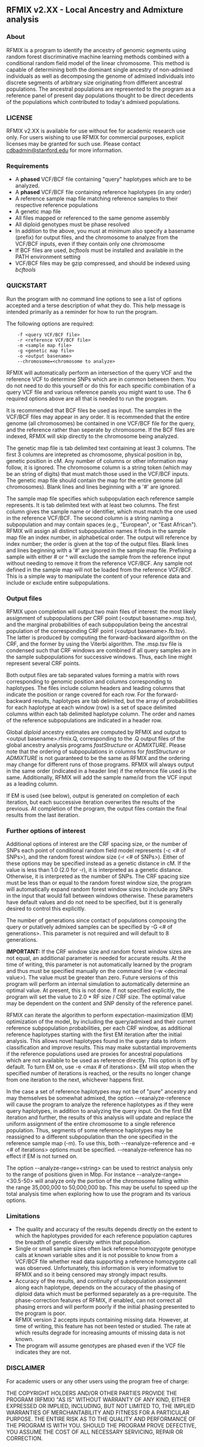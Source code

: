## RFMIX v2.XX - Local Ancestry and Admixture analysis

### About

RFMIX is a program to identify the ancestry of genomic segments using random forest discriminative machine learning methods combined with a conditional random field model of the linear chromosome. This method is capable of determining both the dominant single ancestry of non-admixed individuals as well as decomposing the genome of admixed individuals into discrete segments of arbitrary size originating from different ancestral populations. The ancestral populations are represented to the program as a reference panel of present day populations thought to be direct decedents of the populations which contributed to today's admixed populations.

### LICENSE

RFMIX v2.XX is available for use without fee for academic research use only. For users wishing to use RFMIX for commercial purposes, explicit licenses may be granted for such use. Please contact cdbadmin@stanford.edu for more information.

### Requirements

+ A **phased** VCF/BCF file containing "query" haplotypes which are to be analyzed.
+ A **phased** VCF/BCF file containing reference haplotypes (in any order)
+ A reference sample map file matching reference samples to their respective reference populations
+ A genetic map file
+ All files mapped or referenced to the same genome assembly
+ All diploid genotypes must be phase resolved
+ In addition to the above, you must at minimum also specify a basename (prefix) for output files, and the chromosome to analyze from the VCF/BCF inputs, even if they contain only one chromosome
+ If BCF files are used, *bcftools* must be installed and available in the PATH environment setting
+ VCF/BCF files may be gzip compressed, and should be indexed using *bcftools*

### QUICKSTART

Run the program with no command line options to see a list of options accepted and a terse description of what they do. This help message is intended primarily as a reminder for how to run the program.

The following options are required:

~~~~~~~~~~~~
	-f <query VCF/BCF file> 
	-r <reference VCF/BCF file>
	-m <sample map file>
	-g <genetic map file>
	-o <output basename>
	--chromosome=<chromosome to analyze>
~~~~~~~~~~~~

RFMIX will automatically perform an intersection of the query VCF and the reference VCF to determine SNPs which are in common between them. You do not need to do this yourself or do this for each specific combination of a query VCF file and various reference panels you might want to use. The 6 required options above are all that is needed to run the program.

It is recommended that BCF files be used as input. The samples in the VCF/BCF files may appear in any order. It is recommended that the entire genome (all chromosomes) be contained in one VCF/BCF file for the query, and the reference rather than seperate by chromosome. If the BCF files are indexed, RFMIX will skip directly to the chromosome being analyzed.

The genetic map file is tab delimited text containing at least 3 columns. The first 3 columns are intepreted as chromosome, physical position in bp, genetic position in cM. Any number of columns or other information may follow, it is ignored. The chromosome column is a string token (which may be an string of digits) that must match those used in the VCF/BCF inputs. The genetic map file should contain the map for the entire genome (all chromosomes). Blank lines and lines beginning with a '#' are ignored.

The sample map file specifies which subpopulation each reference sample represents. It is tab delimited text with at least two columns. The first column gives the sample name or identifier, which must match the one used in the reference VCF/BCF. The second column is a string naming a subpopulation and may contain spaces (e.g., "European", or "East African"). RFMIX will assign all distinct subpopulation names it finds in the sample map file an index number, in alphabetical order. The output will reference by index number; the order is given at the top of the output files. Blank lines and lines beginning with a '#' are ignored in the sample map file. Prefixing a sample with either # or \^ will exclude the sample from the reference input without needing to remove it from the reference VCF/BCF. Any sample not defined in the sample map will not be loaded from the reference VCF/BCF. This is a simple way to manipulate the content of your reference data and include or exclude entire subpopulations. 

### Output files

RFMIX upon completion will output two main files of interest: the most likely assignment of subpopulations per CRF point (\<output basename\>.msp.tsv), and the marginal probabilities of each subpopulation being the ancestral population of the corresponding CRF point (\<output basename\>.fb.tsv). The latter is produced by computing the forward-backward algorithm on the CRF, and the former by using the Viterbi algorithm. The .msp.tsv file is condensed such that CRF windows are combined if all query samples are in the sample subpopulations for successive windows. Thus, each line might represent several CRF points.

Both output files are tab separated values forming a matrix with rows corresponding to genomic position and columns corresponding to haplotypes. The files include column headers and leading columns that indicate the position or range covered for each row. For the forward-backward results, haplotypes are tab delimited, but the array of probabilities for each haplotype at each window (row) is a set of space delimited columns within each tab delimited haplotype column. The order and names of the reference subpopulations are indicated in a header row. 

Global *diploid* ancestry estimates are computed by RFMIX and output to \<output basename\>.rfmix.Q, corresponding to the .Q output files of the global ancestry analysis programs *fastStructure* or *ADMIXTURE*. Please note that the ordering of subpopulations in columns for *fastStructure* or *ADMIXTURE* is not guaranteed to be the same as RFMIX and the ordering may change for different runs of those programs. RFMIX will always output in the same order (indicated in a header line) if the reference file used is the same. Additionally, RFMIX will add the sample name/id from the VCF input as a leading column.

If EM is used (see below), output is generated on completion of each iteration, but each successive iteration overwrites the results of the previous. At completion of the program, the output files contain the final results from the last iteration.

### Further options of interest

Additional options of interest are the CRF spacing size, or the number of SNPs each point of conditional random field model represents (-c \<# of SNPs\>), and the random forest window size (-r \<# of SNPs\>). Either of these options may be specified instead as a genetic distance in cM. If the value is less than 1.0 (2.0 for -r), it is interpreted as a genetic distance. Otherwise, it is interpreted as the number of SNPs. The CRF spacing size must be less than or equal to the random forest window size, the program will automatically expand random forest window sizes to include any SNPs in the input that would fall between windows otherwise. These parameters have default values and do not need to be specified, but it is generally desired to control this explicitly.

The number of generations since contact of populations composing the query or putatively admixed samples can be specified by -G \<# of generations\>. This parameter is not required and will default to 8 generations.

**IMPORTANT:** If the CRF window size and random forest window sizes are not equal, an additional parameter is needed for accurate results. At the time of writing, this parameter is not automatically learned by the program and thus must be specified manually on the command line (-w \<decimal value\>). The value must be greater than zero. Future versions of this program will perform an internal simulation to automatically determine an optimal value. At present, this is not done. If not specified explicitly, the program will set the value to 2.0 * RF size / CRF size. The optimal value may be dependent on the content and SNP density of the reference panel.

RFMIX can iterate the algorithm to perform expectation-maximization (EM) optimization of the model, by including the query/admixed and their current reference subpopulation probabilities, per each CRF window, as additional reference haplotypes starting with the first EM iteration after the initial analysis. This allows novel haplotypes found in the query data to inform classification and improve results. This may make substantial improvements if the reference populations used are proxies for ancestral populations which are not available to be used as reference directly. This option is off by default. To turn EM on, use -e \<max # of iterations\>. EM will stop when the specified number of iterations is reached, or the results no longer change from one iteration to the next, whichever happens first.

In the case a set of reference haplotypes may not be of "pure" ancestry and may themselves be somewhat admixed, the option --reanalyze-reference will cause the program to analyze the reference haplotypes as if they were query haplotypes, in addition to analyzing the query input. On the first EM iteration and further, the results of this analysis will update and replace the uniform assignment of the entire chromosome to a single reference population. Thus, segments of some reference haplotypes may be reassigned to a different subpopulation than the one specified in the reference sample map (-m). To use this, both --reanalyze-reference and -e \<# of iterations\> options must be specified. --reanalyze-reference has no effect if EM is not turned on.

The option --analyze-range=\<string\> can be used to restrict analysis only to the range of positions given in Mbp. For instance --analyze-range=\<30.5-50\> will analyze only the portion of the chromosome falling within the range 35,000,000 to 50,000,000 bp. This may be useful to speed up the total analysis time when exploring how to use the program and its various options.

### Limitations

+ The quality and accuracy of the results depends directly on the extent to which the haplotypes provided for each reference population captures the breadth of genetic diversity within that population.
+ Single or small sample sizes often lack reference homozygote genotype calls at known variable sites and it is not possible to know from a VCF/BCF file whether read data supporting a reference homozygote call was observed. Unfortunately, this information is very informative to RFMIX and so it being censored may strongly impact results. 
+ Accuracy of the results, and continuity of subpopulation assignment along each haplotype, depends on the accuracy of the phasing of diploid data which must be performed separately as a pre-requisite. The phase-correction features of RFMIX, if enabled, can not correct all phasing errors and will perform poorly if the initial phasing presented to the program is poor.
+ RFMIX version 2 accepts inputs containing missing data. However, at time of writing, this feature has not been tested or studied. The rate at which results degrade for increasing amounts of missing data is not known.
+ The program will assume genotypes are phased even if the VCF file indicates they are not.

### DISCLAIMER

For academic users or any other users using the program free of charge:

THE COPYRIGHT HOLDERS AND/OR OTHER PARTIES PROVIDE THE PROGRAM (RFMIX) "AS IS" WITHOUT WARRANTY OF ANY KIND, EITHER EXPRESSED OR IMPLIED, INCLUDING, BUT NOT LIMITED TO, THE IMPLIED WARRANTIES OF MERCHANTABILITY AND FITNESS FOR A PARTICULAR PURPOSE. THE ENTIRE RISK AS TO THE QUALITY AND PERFORMANCE OF THE PROGRAM IS WITH YOU. SHOULD THE PROGRAM PROVE DEFECTIVE, YOU ASSUME THE COST OF ALL NECESSARY SERVICING, REPAIR OR CORRECTION.

